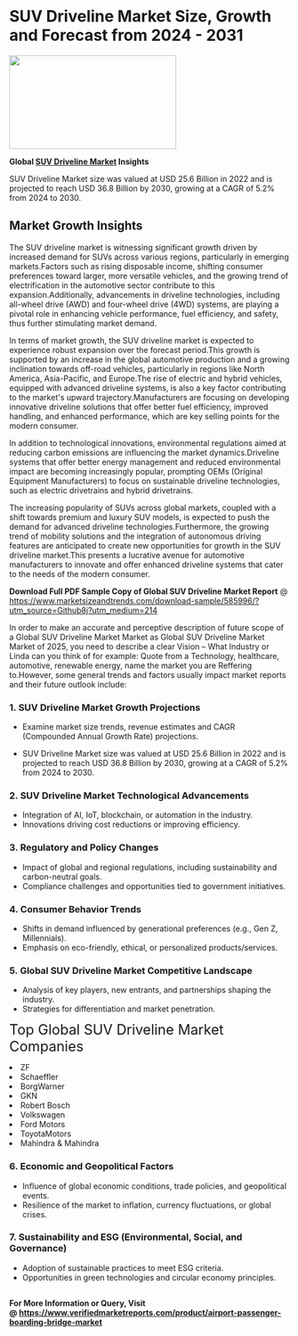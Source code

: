 <H1>SUV Driveline Market Size, Growth and Forecast from 2024 - 2031</H1><img class="aligncenter size-medium wp-image-584254" src="https://thirdeyenews.in/wp-content/uploads/2024/09/Global-Market-Research-300x168.jpeg" alt="" width="300" height="168" /><p><strong>Global&nbsp;<a href="https://www.marketsizeandtrends.com/download-sample/585996/?utm_source=Github8j?utm_medium=214">SUV Driveline Market</a> Insights</strong></p><p>SUV Driveline Market size was valued at USD 25.6 Billion in 2022 and is projected to reach USD 36.8 Billion by 2030, growing at a CAGR of 5.2% from 2024 to 2030.</p><p><h2>Market Growth Insights</h2> <p>The SUV driveline market is witnessing significant growth driven by increased demand for SUVs across various regions, particularly in emerging markets.Factors such as rising disposable income, shifting consumer preferences toward larger, more versatile vehicles, and the growing trend of electrification in the automotive sector contribute to this expansion.Additionally, advancements in driveline technologies, including all-wheel drive (AWD) and four-wheel drive (4WD) systems, are playing a pivotal role in enhancing vehicle performance, fuel efficiency, and safety, thus further stimulating market demand.</p> <p>In terms of market growth, the SUV driveline market is expected to experience robust expansion over the forecast period.This growth is supported by an increase in the global automotive production and a growing inclination towards off-road vehicles, particularly in regions like North America, Asia-Pacific, and Europe.The rise of electric and hybrid vehicles, equipped with advanced driveline systems, is also a key factor contributing to the market's upward trajectory.Manufacturers are focusing on developing innovative driveline solutions that offer better fuel efficiency, improved handling, and enhanced performance, which are key selling points for the modern consumer.</p> <p>In addition to technological innovations, environmental regulations aimed at reducing carbon emissions are influencing the market dynamics.Driveline systems that offer better energy management and reduced environmental impact are becoming increasingly popular, prompting OEMs (Original Equipment Manufacturers) to focus on sustainable driveline technologies, such as electric drivetrains and hybrid drivetrains.</p> <p>The increasing popularity of SUVs across global markets, coupled with a shift towards premium and luxury SUV models, is expected to push the demand for advanced driveline technologies.Furthermore, the growing trend of mobility solutions and the integration of autonomous driving features are anticipated to create new opportunities for growth in the SUV driveline market.This presents a lucrative avenue for automotive manufacturers to innovate and offer enhanced driveline systems that cater to the needs of the modern consumer.</p> <p><span class=""><strong>Download Full PDF Sample Copy of Global SUV Driveline Market Report</strong> @ <a href="https://www.marketsizeandtrends.com/download-sample/585996/?utm_source=Github8j?utm_medium=214" target="_blank">https://www.marketsizeandtrends.com/download-sample/585996/?utm_source=Github8j?utm_medium=214</a></span></p><p>In order to make an accurate and perceptive description of future scope of a Global&nbsp;SUV Driveline Market Market as Global&nbsp;SUV Driveline Market Market of 2025, you need to describe a clear Vision &ndash; What Industry or Linda can you think of for example: Quote from a Technology, healthcare, automotive, renewable energy, name the market you are Reffering to.However, some general trends and factors usually impact market reports and their future outlook include:</p><h3>1.&nbsp;<strong>SUV Driveline Market Growth Projections</strong></h3><ul><li>Examine market size trends, revenue estimates and CAGR (Compounded Annual Growth Rate) projections.</li><li><p>SUV Driveline Market size was valued at USD 25.6 Billion in 2022 and is projected to reach USD 36.8 Billion by 2030, growing at a CAGR of 5.2% from 2024 to 2030.</p></li></ul><h3>2.&nbsp;<strong>SUV Driveline Market Technological Advancements</strong></h3><ul><li>Integration of AI, IoT, blockchain, or automation in the industry.</li><li>Innovations driving cost reductions or improving efficiency.</li></ul><h3>3.&nbsp;<strong>Regulatory and Policy Changes</strong></h3><ul><li>Impact of global and regional regulations, including sustainability and carbon-neutral goals.</li><li>Compliance challenges and opportunities tied to government initiatives.</li></ul><h3>4.&nbsp;<strong>Consumer Behavior Trends</strong></h3><ul><li>Shifts in demand influenced by generational preferences (e.g., Gen Z, Millennials).</li><li>Emphasis on eco-friendly, ethical, or personalized products/services.</li></ul><h3>5.&nbsp;<strong>Global SUV Driveline Market Competitive Landscape</strong></h3><ul><li>Analysis of key players, new entrants, and partnerships shaping the industry.</li><li>Strategies for differentiation and market penetration.</li></ul><p data-pm-slice="1 1 []"><span style="color: inherit; font-family: inherit; font-size: 25px;">Top Global SUV Driveline Market Companies</span></p><div class="" data-test-id=""><p><li>ZF</li><li> Schaeffler</li><li> BorgWarner</li><li> GKN</li><li> Robert Bosch</li><li> Volkswagen</li><li> Ford Motors</li><li> ToyotaMotors</li><li> Mahindra & Mahindra</li></p></div><h3>6.&nbsp;<strong>Economic and Geopolitical Factors</strong></h3><ul><li>Influence of global economic conditions, trade policies, and geopolitical events.</li><li>Resilience of the market to inflation, currency fluctuations, or global crises.</li></ul><h3>7.&nbsp;<strong>Sustainability and ESG (Environmental, Social, and Governance)</strong></h3><ul><li>Adoption of sustainable practices to meet ESG criteria.</li><li>Opportunities in green technologies and circular economy principles.</li></ul><h2><strong style="font-size: 14px;">For More Information or Query, Visit @&nbsp;</strong><a style="background-color: #ffffff; font-size: 14px;" href="https://www.marketsizeandtrends.com/report/suv-driveline-market/" target="_blank">https://www.verifiedmarketreports.com/product/airport-passenger-boarding-bridge-market</a></h2>